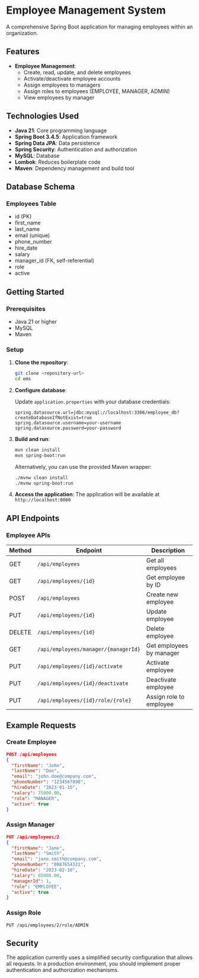 # Employee Management System

A comprehensive Spring Boot application for managing employees within an organization.

## Features

- **Employee Management**:
  - Create, read, update, and delete employees
  - Activate/deactivate employee accounts
  - Assign employees to managers
  - Assign roles to employees (EMPLOYEE, MANAGER, ADMIN)
  - View employees by manager

## Technologies Used

- **Java 21**: Core programming language
- **Spring Boot 3.4.5**: Application framework
- **Spring Data JPA**: Data persistence
- **Spring Security**: Authentication and authorization
- **MySQL**: Database
- **Lombok**: Reduces boilerplate code
- **Maven**: Dependency management and build tool

## Database Schema

### Employees Table
- id (PK)
- first_name
- last_name
- email (unique)
- phone_number
- hire_date
- salary
- manager_id (FK, self-referential)
- role
- active

## Getting Started

### Prerequisites

- Java 21 or higher
- MySQL
- Maven

### Setup

1. **Clone the repository**:
   ```bash
   git clone <repository-url>
   cd ems
   ```

2. **Configure database**:
   
   Update `application.properties` with your database credentials:
   ```properties
   spring.datasource.url=jdbc:mysql://localhost:3306/employee_db?createDatabaseIfNotExist=true
   spring.datasource.username=your-username
   spring.datasource.password=your-password
   ```

3. **Build and run**:
   ```bash
   mvn clean install
   mvn spring-boot:run
   ```

   Alternatively, you can use the provided Maven wrapper:
   ```bash
   ./mvnw clean install
   ./mvnw spring-boot:run
   ```

4. **Access the application**:
   The application will be available at `http://localhost:8080`

## API Endpoints

### Employee APIs

| Method | Endpoint | Description |
|--------|----------|-------------|
| GET | `/api/employees` | Get all employees |
| GET | `/api/employees/{id}` | Get employee by ID |
| POST | `/api/employees` | Create new employee |
| PUT | `/api/employees/{id}` | Update employee |
| DELETE | `/api/employees/{id}` | Delete employee |
| GET | `/api/employees/manager/{managerId}` | Get employees by manager |
| PUT | `/api/employees/{id}/activate` | Activate employee |
| PUT | `/api/employees/{id}/deactivate` | Deactivate employee |
| PUT | `/api/employees/{id}/role/{role}` | Assign role to employee |

## Example Requests

### Create Employee
```json
POST /api/employees
{
  "firstName": "John",
  "lastName": "Doe",
  "email": "john.doe@company.com",
  "phoneNumber": "1234567890",
  "hireDate": "2023-01-15",
  "salary": 75000.00,
  "role": "MANAGER",
  "active": true
}
```

### Assign Manager
```json
PUT /api/employees/2
{
  "firstName": "Jane",
  "lastName": "Smith",
  "email": "jane.smith@company.com",
  "phoneNumber": "0987654321",
  "hireDate": "2023-02-10",
  "salary": 65000.00,
  "managerId": 1,
  "role": "EMPLOYEE",
  "active": true
}
```

### Assign Role
```
PUT /api/employees/2/role/ADMIN
```

## Security

The application currently uses a simplified security configuration that allows all requests. In a production environment, you should implement proper authentication and authorization mechanisms.
